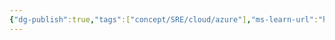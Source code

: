 ```yaml
---
{"dg-publish":true,"tags":["concept/SRE/cloud/azure"],"ms-learn-url":"https://learn.microsoft.com/en-us/azure/well-architected/mission-critical/mission-critical-overview","definition":"A mission-critical workload describes a collection of application resources, which must be highly reliable on the platform. The workload must always be available, resilient to failures, and operational","permalink":"/concepts/mission-critical-workloads/","dgPassFrontmatter":true}
---
```


